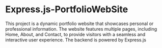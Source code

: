 # Express.js-PortfolioWebSite
This project is a dynamic portfolio website that showcases personal or professional information. The website features multiple pages, including Home, About, and Contact, to provide visitors with a seamless and interactive user experience. The backend is powered by Express.js
